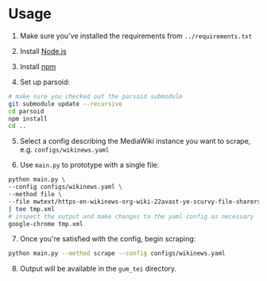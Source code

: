 # Usage
1. Make sure you've installed the requirements from `../requirements.txt`

2. Install [Node.js](https://nodejs.org/en/)

3. Install [npm](https://docs.npmjs.com/cli/install)

4. Set up parsoid:

```sh
# make sure you checked out the parsoid submodule
git submodule update --recursive
cd parsoid
npm install
cd ..
```

5. Select a config describing the MediaWiki instance you want to scrape, e.g. `configs/wikinews.yaml`

6. Use `main.py` to prototype with a single file:

```sh
python main.py \
--config configs/wikinews.yaml \
--method file \
--file mwtext/https-en-wikinews-org-wiki-22avast-ye-scurvy-file-sharers-21-22-3a-interview-with-swedish-pirate-party-leader-rickard-falkvinge_3911634  \
| tee tmp.xml
# inspect the output and make changes to the yaml config as necessary
google-chrome tmp.xml
```

7. Once you're satisfied with the config, begin scraping:

```sh
python main.py --method scrape --config configs/wikinews.yaml
```

8. Output will be available in the `gum_tei` directory.
